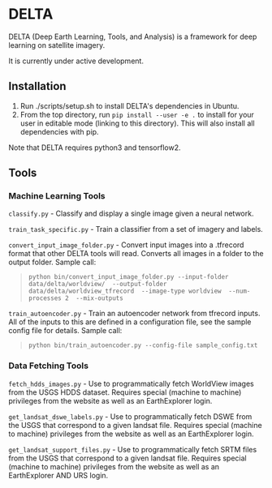 # DELTA

DELTA (Deep Earth Learning, Tools, and Analysis) is a framework for deep learning on satellite imagery.

It is currently under active development.

## Installation

1. Run ./scripts/setup.sh to install DELTA's dependencies in Ubuntu.
2. From the top directory, run `pip install --user -e .` to install for your user in
editable mode (linking to this directory). This will also install all dependencies with pip.

Note that DELTA requires python3 and tensorflow2.

## Tools

### Machine Learning Tools

`classify.py` - Classify and display a single image given a neural network.

`train_task_specific.py` - Train a classifier from a set of imagery and labels.

`convert_input_image_folder.py` - Convert input images into a .tfrecord format that other DELTA tools will read.  Converts all images in a folder to the output folder.  Sample call:

> `python bin/convert_input_image_folder.py --input-folder data/delta/worldview/  --output-folder data/delta/worldview_tfrecord  --image-type worldview  --num-processes 2  --mix-outputs`

`train_autoencoder.py` - Train an autoencoder network from tfrecord inputs.  All of the inputs to this are defined in a configuration file, see the sample config file for details.  Sample call:

> `python bin/train_autoencoder.py --config-file sample_config.txt`

### Data Fetching Tools

`fetch_hdds_images.py` - Use to programmatically fetch WorldView images from the USGS HDDS dataset.  Requires special (machine to machine) privileges from the website as well as an EarthExplorer login.


`get_landsat_dswe_labels.py`  - Use to programmatically fetch DSWE from the USGS that correspond to a given landsat file.  Requires special (machine to machine) privileges from the website as well as an EarthExplorer login.


`get_landsat_support_files.py` - Use to programmatically fetch SRTM files from the USGS that correspond to a given landsat file.  Requires special (machine to machine) privileges from the website as well as an EarthExplorer AND URS login.

